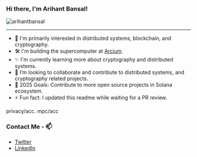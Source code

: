 ### Hi there, I'm Arihant Bansal!

<p align="left"> <img src="https://komarev.com/ghpvc/?username=arihantbansal&label=Profile%20views&color=0e75b6&style=flat" alt="arihantbansal" /> </p>

---

- 🔭 I'm primarily interested in distributed systems, blockchain, and cryptography.
- 🛠️ I'm building the <encrypted> supercomputer at [Arcium](https://arcium.com/). 
- ✨ I'm currently learning more about cryptography and distributed systems.
- 👯 I’m looking to collaborate and contribute to distributed systems, and cryptography related projects.
- 🥅 2025 Goals: Contribute to more open source projects in Solana ecosystem.
- ⚡ Fun fact: I updated this readme while waiting for a PR review.

privacy/acc. mpc/acc

### Contact Me - 📫

- [Twitter](https://twitter.com/_arihantbansal)
- [LinkedIn](https://www.linkedin.com/in/arihantbansal/)
